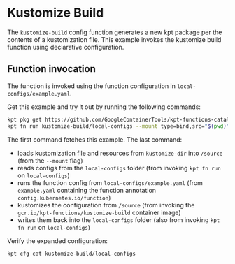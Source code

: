 # Kustomize Build

The `kustomize-build` config function generates a new kpt package per the contents of a
kustomization file. This example invokes the kustomize build function using declarative
configuration.

## Function invocation

The function is invoked using the function configuration in `local-configs/example.yaml`.

Get this example and try it out by running the following commands:

```sh
kpt pkg get https://github.com/GoogleContainerTools/kpt-functions-catalog.git/examples/kustomize-build .
kpt fn run kustomize-build/local-configs --mount type=bind,src="$(pwd)"/kustomize-build/kustomize-dir,dst=/source
```

The first command fetches this example. The last command:

* loads kustomization file and resources from `kustomize-dir` into `/source` (from the `--mount` flag)
* reads configs from the `local-configs` folder (from invoking `kpt fn run` on `local-configs`)
* runs the function config from `local-configs/example.yaml` (from `example.yaml` containing the
  function annotation `config.kubernetes.io/function`)
* kustomizes the configuration from `/source` (from invoking the `gcr.io/kpt-functions/kustomize-build`
  container image)
* writes them back into the `local-configs` folder (also from invoking `kpt fn run` on
  `local-configs`)

Verify the expanded configuration:

```sh
kpt cfg cat kustomize-build/local-configs
```
